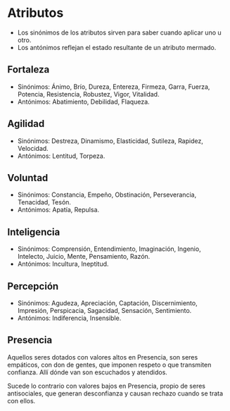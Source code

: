 # Atributos
- Los sinónimos de los atributos sirven para saber cuando aplicar uno u otro.
- Los antónimos reflejan el estado resultante de un atributo mermado. 

## Fortaleza
- Sinónimos: Ánimo, Brío, Dureza, Entereza, Firmeza, Garra, Fuerza, Potencia, Resistencia, Robustez, Vigor, Vitalidad.
- Antónimos: Abatimiento, Debilidad, Flaqueza.

## Agilidad
- Sinónimos: Destreza, Dinamismo, Elasticidad, Sutileza, Rapidez, Velocidad.
- Antónimos: Lentitud, Torpeza.

## Voluntad
- Sinónimos: Constancia, Empeño, Obstinación, Perseverancia, Tenacidad, Tesón.
- Antónimos: Apatía, Repulsa.

## Inteligencia
- Sinónimos: Comprensión, Entendimiento, Imaginación, Ingenio, Intelecto, Juicio, Mente, Pensamiento, Razón.
- Antónimos: Incultura, Ineptitud.

## Percepción
- Sinónimos: Agudeza, Apreciación, Captación, Discernimiento, Impresión, Perspicacia, Sagacidad, Sensación, Sentimiento.
- Antónimos: Indiferencia, Insensible.

## Presencia
Aquellos seres dotados con valores altos en Presencia, son seres empáticos, con don de gentes, que imponen respeto o que transmiten confianza. Allí dónde van son escuchados y atendidos.

Sucede lo contrario con valores bajos en Presencia, propio de seres antisociales, que generan desconfianza y causan rechazo cuando se trata con ellos.